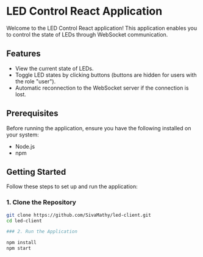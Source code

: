 # LED Control React Application

Welcome to the LED Control React application! This application enables you to control the state of LEDs through WebSocket communication. 

## Features

- View the current state of LEDs.
- Toggle LED states by clicking buttons (buttons are hidden for users with the role "user").
- Automatic reconnection to the WebSocket server if the connection is lost.

## Prerequisites

Before running the application, ensure you have the following installed on your system:

- Node.js 
- npm 

## Getting Started

Follow these steps to set up and run the application:

### 1. Clone the Repository

```bash
git clone https://github.com/SivaMathy/led-client.git
cd led-client

### 2. Run the Application

npm install
npm start 
